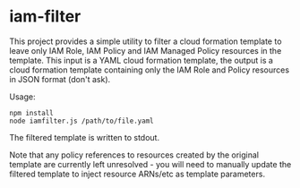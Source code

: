 # iam-filter

This project provides a simple utility to filter a cloud formation template to leave only IAM Role, IAM Policy and IAM Managed Policy resources in the template. This input is a YAML cloud formation template, the output is a cloud formation template containing only the IAM Role and Policy resources in JSON format (don't ask).

Usage:

````console
npm install
node iamfilter.js /path/to/file.yaml
````

The filtered template is written to stdout.

Note that any policy references to resources created by the original template are currently left unresolved - you will need to manually update the filtered template to inject resource ARNs/etc as template parameters.
